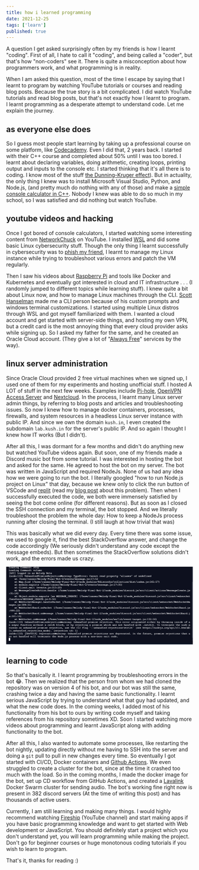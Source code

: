```yaml
---
title: how i learned programming
date: 2021-12-25
tags: ['learn']
published: true
---
```


A question I get asked surprisingly often by my friends is how I learnt "coding". First of all, I hate to call it "coding", and being called a "coder", but that's how "non-coders" see it. There is quite a misconception about how programmers work, and what programming is in reality.

<!--more-->

When I am asked this question, most of the time I escape by saying that I learnt to program by watching YouTube tutorials or courses and reading blog posts. Because the true story is a bit complicated. I did watch YouTube tutorials and read blog posts, but that's not exactly how I learnt to program. I learnt programming as a desperate attempt to understand code. Let me explain the journey.

## as everyone else does

So I guess most people start learning by taking up a professional course on some platform, like [Codecademy](https://www.codecademy.com). Even I did that, 2 years back. I started with their C++ course and completed about 50% until I was too bored. I learnt about declaring variables, doing arithmetic, creating loops, printing output and inputs to the console etc. I started thinking that it's all there is to coding. I know most of the stuff [the Dunning-Kruger effect](https://en.wikipedia.org/wiki/Dunning%E2%80%93Kruger_effect)). But in actuality, the only thing I knew was to install Microsoft Visual Studio, Python, and Node.js, (and pretty much do nothing with any of those) and make a [simple console calculator in C++](https://github.com/CyLicon/Simple_Calc). Nobody I knew was able to do so much in my school, so I was satisfied and did nothing but watch YouTube.

## youtube videos and hacking

Once I got bored of console calculators, I started watching some interesting content from [NetworkChuck](https://www.youtube.com/user/NetworkChuck) on YouTube. I installed [WSL](https://docs.microsoft.com/en-us/windows/wsl/) and did some basic Linux cybersecurity stuff. Though the only thing I learnt successfully in cybersecurity was to [phish my friend](https://youtu.be/u9dBGWVwMMA), I learnt to manage my Linux instance while trying to troubleshoot various errors and patch the VM regularly.

Then I saw his videos about [Raspberry Pi](https://www.youtu.be/dH3DdLy574M) and tools like Docker and Kubernetes and eventually got interested in cloud and IT infrastructure . . . (I randomly jumped to different topics while learning stuff). I knew quite a bit about Linux now, and how to manage Linux machines through the CLI. [Scott Hanselman](https://www.youtube.com/c/shanselman) made me a CLI person because of his custom prompts and windows terminal customizations. I started using multiple Linux distros through WSL and got myself familiarized with them. I wanted a cloud account and get started with server-side things, and hosting my own VPN, but a credit card is the most annoying thing that every cloud provider asks while signing up. So I asked my father for the same, and he created an Oracle Cloud account. (They give a lot of "[Always Free](https://www.oracle.com/cloud/free/)" services by the way).

## linux server administration

Since Oracle Cloud provided 2 free virtual machines when we signed up, I used one of them for my experiments and hosting unofficial stuff. I hosted A LOT of stuff in the next few weeks. Examples include [Pi-hole](https://pi-hole.net/), [OpenVPN Access Server](https://openvpn.net/access-server/) and [Nextcloud](https://nextcloud.com/). In the process, I learnt many Linux server admin things, by referring to blog posts and articles and troubleshooting issues. So now I knew how to manage docker containers, processes, firewalls, and system resources in a headless Linux server instance with public IP. And since we own the domain `kush.in`, I even created the subdomain `lab.kush.in` for the server's public IP. And so again I thought I knew how IT works (But I didn't).

After all this, I was dormant for a few months and didn't do anything new but watched YouTube videos again. But soon, one of my friends made a Discord music bot from some tutorial. I was interested in hosting the bot and asked for the same. He agreed to host the bot on my server. The bot was written in JavaScript and required NodeJs. None of us had any idea how we were going to run the bot. I literally googled "how to run Node.js project on Linux" that day, because we knew only to click the run button of VSCode and [replit](https://replit.com/) (read my [blog post](./how-to-not-learn-computer-science/) about this problem). Then when I successfully executed the code, we both were immensely satisfied by seeing the bot come online (for different reasons). But as soon as I closed the SSH connection and my terminal, the bot stopped. And we literally troubleshoot the problem the whole day: How to keep a NodeJs process running after closing the terminal. (I still laugh at how trivial that was)

This was basically what we did every day. Every time there was some issue, we used to google it, find the best StackOverflow answer, and change the code accordingly (We seriously didn't understand any code except the message embeds). But then sometimes the StackOverflow solutions didn't work, and the errors made us crazy.

![Melody Error](./melody-error.png)

## learning to code

So that's basically it. I learnt programming by troubleshooting errors in the bot :joy:. Then we realized that the person from whom we had cloned the repository was on version 4 of his bot, and our bot was still the same, crashing twice a day and having the same basic functionality. I learnt serious JavaScript by trying to understand what that guy had updated, and what the new code does. In the coming weeks, I added most of his functionality from his bot to ours by writing code myself and taking references from his repository sometimes XD. Soon I started watching more videos about programming and learnt JavaScript along with adding functionality to the bot.

After all this, I also wanted to automate some processes, like restarting the bot nightly, updating directly without me having to SSH into the server and doing a `git` pull to pull in new changes every time. So eventually I got started with CI/CD, Docker containers and [Github Actions](https://github.com/features/actions). We even struggled to create a cluster for the bot, since at the time it crashed too much with the load. So in the coming months, I made the docker image for the bot, set up CD workflow from GitHub Actions, and created a [Lavalink](https://github.com/freyacodes/Lavalink) Docker Swarm cluster for sending audio. The bot's working fine right now is present in 382 discord servers (At the time of writing this post) and has thousands of active users.

Currently, I am still learning and making many things. I would highly recommend watching [Fireship](https://www.youtube.com/c/fireship) (YouTube channel) and start making apps if you have basic programming knowledge and want to get started with Web development or JavaScript. You should definitely start a project which you don't understand yet, you will learn programming while making the project. Don't go for beginner courses or huge monotonous coding tutorials if you wish to learn to program.

That's it, thanks for reading :)
